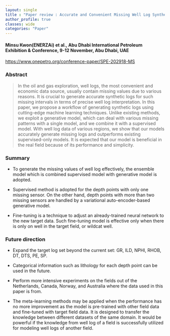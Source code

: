 ```yaml
---
layout: single
title : "Paper review : Accurate and Convenient Missing Well Log Synthesis Using Generative Model"
author_profile: true
classes: wide
categories: "Paper"
---
```


#### Minsu Kwon(ENERZAi) et al., Abu Dhabi International Petroleum Exhibition & Conference, 9-12 November, Abu Dhabi, UAE
<https://www.onepetro.org/conference-paper/SPE-202918-MS>

### Abstract
> In the oil and gas exploration, well logs, the most convenient and economic data source, usually contain missing values due to various reasons. It is crucial to generate accurate synthetic logs for such missing intervals in terms of precise well log interpretation. In this paper, we propose a workflow of generating synthetic logs using cutting-edge machine learning techniques. Unlike existing methods, we exploit a generative model, which can deal with various missing patterns with a single model, and we combine it with a supervised model. With well log data of various regions, we show that our models accurately generate missing logs and outperforms existing supervised-only models. It is expected that our model is beneficial in the real field because of its performance and simplicity.


### Summary
* To generate the missing values of well log effectively, the ensemble model which is combined supervised model with generative model is adopted.

* Supervised method is adopted for the depth points with only one missing sensor. On the other hand, depth points with more than two missing sensors are handled by a variational auto-encoder-based generative model.

* Fine-tuning is a technique to adjust an already-trained neural network to the new target data. Such fine-tuning model is effective only when there is only on well in the target field, or wildcat well.

### Future direction
* Expand the target log set beyond the current set: GR, ILD, NPHI, RHOB, DT, DTS, PE, SP.

* Categorical information such as lithology for each depth point can be used in the future. 

* Perform more intensive experiments on the fields out of the Netherlands, Canada, Norway, and Australia where the data used in this paper is from.

* The meta-learning methods may be applied when the performance has no more improvement as the model is pre-trained with other field data and fine-tuned with target field data. It is designed to transfer the knowledge between different datasets of the same domain. It would be powerful if the knowledge from well log of a field is successfully utilized for modeling well logs of another field.